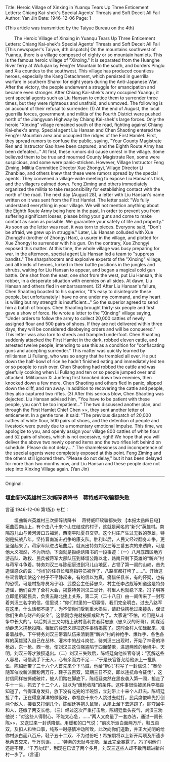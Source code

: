 Title: Heroic Village of Xinxing in Yuanqu Tears Up Three Enticement Letters: Chiang Kai-shek's Special Agents' Threats and Soft Deceit All Fail
Author: Yan Jin
Date: 1946-12-06
Page: 1

(This article was transmitted by the Taiyue Bureau on the 4th)

　　The Heroic Village of Xinxing in Yuanqu Tears Up Three Enticement Letters: Chiang Kai-shek's Special Agents' Threats and Soft Deceit All Fail
    [This newspaper's Taiyue, 4th dispatch] On the mountains southwest of Yuanqu, there is a village composed of eighty or so mountain hamlets. This is the famous heroic village of "Xinxing." It is separated from the Huanghe River ferry at Wufujian by Feng'er Mountain to the south, and borders Pinglu and Xia counties to the southwest. This village has produced countless heroes, especially the Kang Detachment, which persisted in guerrilla warfare in southern Shanxi for eight years during the Anti-Japanese War. After the victory, the people underwent a struggle for emancipation and became even stronger. After Chiang Kai-shek's army occupied Yuanqu, it sent special agents such as Liu Hansan to entice them to surrender three times, but they were righteous and unafraid, and unmoved. The following is an account of their refusal to surrender: (1) At the end of August, the local guerrilla forces, government, and militia of the Fourth District were pushed north of the Jiangyuan Highway by Chiang Kai-shek's large forces. Only the heroic "Xinxing" village remained south of the road, fighting against Chiang Kai-shek's army. Special agent Liu Hansan and Chen Shaoting entered the Feng'er Mountain area and occupied the ridges of the First Hamlet. First, they spread rumors to confuse the public, saying, "Your County Magistrate Ren and Instructor Gao have been captured, and the Eighth Route Army has been defeated..." At first, these rumors did cause unrest in the village. Some believed them to be true and mourned County Magistrate Ren, some were suspicious, and some were panic-stricken. However, Village Instructor Feng Ziming, Militia Committee Director Xue Zhongyi, Village Director Li Zhanbiao, and others knew that these were rumors spread by the special agents. They convened a village-wide meeting to expose Liu Hansan's trick, and the villagers calmed down. Feng Ziming and others immediately organized the militia to take responsibility for establishing contact with the north of the road. The next day (August 28), a letter with Liu Hansan's name written on it was sent from the First Hamlet. The letter said: "We fully understand everything in your village. We will not mention anything about the Eighth Route Army being here in the past. In order to prevent you from suffering significant losses, please bring your guns and come to make contact as soon as possible. We guarantee your safety of life and property." As soon as the letter was read, it was torn to pieces. Everyone said, "Don't be afraid, we grew up in struggle." Later, Liu Hansan colluded with Xue Zhongzhi (brother of Zhongyi Han), a usurer in the village, and plotted for Xue Zhongyi to surrender with his gun. On the contrary, Xue Zhongyi exposed this matter. At this time, the whole village was busy preparing for war. In the afternoon, special agent Liu Hansan led a team to "suppress bandits." The sharpshooters and explosive experts of the "Xinxing" village, and all kinds of heroes, lurked in their battle positions in the jungles and shrubs, waiting for Liu Hansan to appear, and began a magical cold gun battle. One shot from the east, one shot from the west, put Liu Hansan, this robber, in a desperate situation with enemies on all sides. At dawn, Liu Hansan and others fled in embarrassment. (2) After Liu Hansan's failure, Chen Shaoting boasted to his superior, "It's easy to disintegrate these people, but unfortunately I have no one under my command, and my heart is willing but my strength is insufficient..." So the superior agreed to send him a batch of troops. Chen Shaoting brought thirty-six people and first gave a show of force. He wrote a letter to the "Xinxing" village saying, "Under orders to follow the army to collect 20,000 catties of newly assigned flour and 500 pairs of shoes. If they are not delivered within three days, they will be considered disobeying orders and will be conquered." This letter was also torn to shreds and trampled underfoot. Chen Shaoting suddenly attacked the First Hamlet in the dark, robbed eleven cattle, and arrested twelve people, intending to use this as a condition for "confiscating guns and accepting surrender." This matter was quickly learned by militiaman Li Fuliang, who was so angry that he trembled all over. He put down the half-bowl of rice he hadn't finished eating and immediately led ten or so people to rush over. Chen Shaoting had robbed the cattle and was gleefully cooking when Li Fuliang and ten or so people jumped over and attacked. Militiaman Xi Junfeng first knocked down two enemies, then knocked down a few more. Chen Shaoting and others fled in panic, slipped down the cliff, and ran away. In addition to recovering the cattle and people, they also captured two rifles. (3) After this serious blow, Chen Shaoting was dejected. Liu Hansan advised him, "You have to be patient with these people, you can't be too impatient..." The two discussed another plan, and through the First Hamlet Chief Chen ××, they sent another letter of enticement. In a gentle tone, it said: "The previous dispatch of 20,000 catties of white flour, 500 pairs of shoes, and the detention of people and livestock were purely due to a momentary emotional impulse. This time, we apologize to you, and openly assign your village 800 catties of white flour and 52 pairs of shoes, which is not excessive, right! We hope that you will deliver the above two newly opened items and the two rifles left behind on schedule. Please do not delay...." The shamelessness and incompetence of the special agents were completely exposed at this point. Feng Ziming and the others still ignored them. "Please do not delay," but it has been delayed for more than two months now, and Liu Hansan and these people dare not step into Xinxing Village again. (Yan Jin)



<hr /> 

Original: 


### 垣曲新兴英雄村三次撕碎诱降书　蒋特威吓软骗都失败
言谨
1946-12-06
第1版()
专栏：

　　垣曲新兴英雄村三次撕碎诱降书
  　蒋特威吓软骗都失败
    【本报太岳四日电】垣曲西南山上，有个由八十来个山庄结成的村子，这就是闻名的“新兴”英雄村。南隔冯儿山与黄河渡口五福涧，西南平陆夏县交界。这个村庄产生过无数的英雄，特别是抗战八年，坚持晋南游击战争的康支队。胜利以后，人民又经过翻身斗争，更坚强起来了。蒋家军队进占垣曲后，就派出特务刘汉三等三番五次的来诱降，可是他大义凛然，不为所动，下面就是拒绝诱降书的一段事迹：（一）八月底四区地方游击队、政权、民兵被蒋军大部队压到绛垣公路以北，路南只剩下英雄的“新兴”村与蒋军斗争着。特务刘汉三与陈绍庭进到冯儿山地区，占领了第一闾的山岭，首先造谣惑众的说：“你们的任县长和高指导员被俘了，八路军都打垮了……”。开始这些谣言确实使这个村子不平静起来，有的信以为真，痛惜任县长，有的怀疑，也有的恐慌。可是村指导员冯子明、武委会主任薛忠义、村主任李占彪等知道这是特务造谣，他们召开了全村大会，揭露特务刘汉三诡计，村里人也就稳下来。冯子明等立即组织起民兵，负责去路北接上关系，第二天（二十八日）由一闾传来了一封写着刘汉三名字的信，信里说：“你们村里的一切事情，我们完全明白。过去八路军在这里，什么话都不提了，为不使你们受到重大损失，请赶快携枪过来接头，保证你们生命与财产的安全”。这信刚念完就被撕成碎片了。大家说“不怕，咱们是从斗争中长大的”。以后刘汉三又勾结上该村高利贷者薛忠志（忠义汉的哥哥），阴谋活动薛忠义携枪投降。相反的薛忠义却把这件事情揭露了。这时全村人忙碌起来，准备着战争。下午特务刘汉三带着队伍来清剿匪“新兴”村的神枪手、爆炸手、各色各样的英雄潜入自己在丛林、灌木中的战斗岗位，待刘汉三出现时，开始了神奇的冷枪战，东一枪、西一枪，使刘汉三这位强盗陷于四面楚歌，进退两难的绝境中。天明，刘汉三等才狼狈退出。（二）刘汉三失败后，陈绍廷向他长官夸说：“瓦解这些人容易，可惜我手下无人，心有余而力不足……”于是长官答允给他派上一批队伍，陈绍廷带了三十六个人首先来个下马威，他给“新兴”村写了一封信说：“奉命随军催收新派面粉两万斤，鞋子五百双，延期三日不交，即以违抗命令征伐”，这封信同样被撕成破片，被人们踏在脚底下，陈绍廷突然在黑夜袭入第一闾，抢走了牛十一头，抓去了十二个人，拟以为“缴枪收降”的条件。这件事很快被民兵李福良知道了，气得浑身发抖，放下没有吃完的半碗饭，立刻带上十来个人赶去。陈绍廷抢了牛，正在得意洋洋的做饭吃，李福良十来个人跳过去就打，民兵席俊峰先打倒两个敌人，接着又打倒几个，陈绍廷等抱头鼠窜，从崖上溜下去逃跑了。除夺回牛和人，还缴了两支长枪。（三）经过这次严重打击后，陈绍廷垂头丧气，刘汉三劝他说：“对这些人得耐心，不能太心急，……”两人又商量了一套办法，通过一闾长陈××，又送过来一封诱降信。用缓和的口气说：“前次所派白面两万斤，鞋五百双，及扣人和牲口事，纯系一时感情冲动所致，此次向你们道歉，并正大光明的给你村派白面八百斤，鞋子五十二双、不为过份吧！希按期将以上新开两项及所遗步枪两支交来，千万勿误。……”特务的无耻与无能，至此完全暴露了。冯子明他们还是不理，“千万勿误”，到现在已误了两个多月，刘汉三这些人却不敢再踏进新兴村一步了。（言谨）
